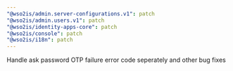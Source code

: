 ```yaml
---
"@wso2is/admin.server-configurations.v1": patch
"@wso2is/admin.users.v1": patch
"@wso2is/identity-apps-core": patch
"@wso2is/console": patch
"@wso2is/i18n": patch
---
```


Handle ask password OTP failure error code seperately and other bug fixes

